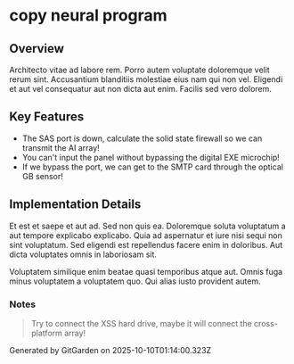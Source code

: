 # copy neural program

## Overview
Architecto vitae ad labore rem. Porro autem voluptate doloremque velit rerum sint. Accusantium blanditiis molestiae eius nam qui non vel. Eligendi et aut vel consequatur aut non dicta aut enim. Facilis sed vero dolorem.

## Key Features
- The SAS port is down, calculate the solid state firewall so we can transmit the AI array!
- You can't input the panel without bypassing the digital EXE microchip!
- If we bypass the port, we can get to the SMTP card through the optical GB sensor!

## Implementation Details
Et est et saepe et aut ad. Sed non quis ea. Doloremque soluta voluptatum a aut tempore explicabo explicabo. Quia ad aspernatur et iure nisi sequi non sint voluptatum. Sed eligendi est repellendus facere enim in doloribus. Aut dicta voluptates omnis in laboriosam sit.
 Voluptatem similique enim beatae quasi temporibus atque aut. Omnis fuga minus voluptatem a voluptatem quo. Qui alias iusto provident autem.

### Notes
> Try to connect the XSS hard drive, maybe it will connect the cross-platform array!

Generated by GitGarden on 2025-10-10T01:14:00.323Z
